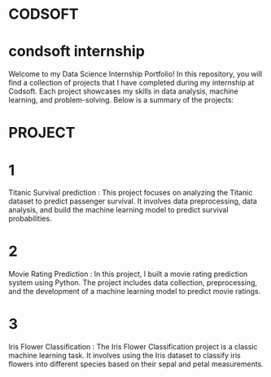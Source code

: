 # CODSOFT

# condsoft internship

Welcome to my Data Science Internship Portfolio! In this repository, you will find a collection of projects that I have completed during my internship at Codsoft. Each project showcases my skills in data analysis, machine learning, and problem-solving. Below is a summary of the projects:

# PROJECT

# 1

Titanic Survival prediction : This project focuses on analyzing the Titanic dataset to predict passenger survival. It involves data preprocessing, data analysis, and build the machine learning model to predict survival probabilities.

# 2

Movie Rating Prediction : In this project, I built a movie rating prediction system using Python. The project includes data collection, preprocessing, and the development of a machine learning model to predict movie ratings.

# 3

Iris Flower Classification : The Iris Flower Classification project is a classic machine learning task. It involves using the Iris dataset to classify iris flowers into different species based on their sepal and petal measurements.
